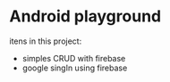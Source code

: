 # Android playground

itens in this project:


 * simples CRUD with firebase
 * google singIn using firebase
